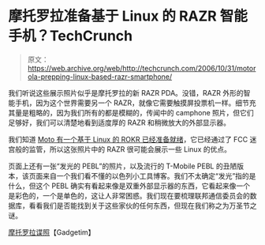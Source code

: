 # 摩托罗拉准备基于 Linux 的 RAZR 智能手机？TechCrunch

> 原文：<https://web.archive.org/web/http://techcrunch.com/2006/10/31/motorola-prepping-linux-based-razr-smartphone/>

我们听说这些展示照片似乎是摩托罗拉的新 RAZR PDA。没错，RAZR 外形的智能手机，因为这个世界需要另一个 RAZR，就像它需要触摸屏投票机一样。细节充其量是粗略的，因为我们所有的都是模糊的，传闻中的 camphone 照片，但它们足够好，我们可以清楚地看到适度厚的 RAZR 和稍微放大的外部显示器。

我们知道 [Moto 有一个基于 Linux 的 ROKR 已经准备就绪](https://web.archive.org/web/20160407222417/http://crunchgear.com/2006/10/19/motos-touchscreen-linux-based-rokr-e6-clears-fcc-excites-fanboys/)，它已经通过了 FCC 迷宫般的监管，所以这张照片中的 RAZR 很可能会展示一些 Linux 的优点。

页面上还有一张“发光的 PEBL”的照片，以及流行的 T-Mobile PEBL 的丑陋版本，该页面来自一个我们看不懂的以色列小工具博客。我们不太确定“发光”指的是什么，但这个 PEBL 确实有看起来像是双重外部显示器的东西，它看起来像一个是彩色的，一个是单色的，这让人非常困惑。我们现在要梳理联邦通信委员会的数据库，看看我们是否能找到关于这些家伙的任何东西，但现在我们称之为万圣节之谜。

[摩托罗拉谍照](https://web.archive.org/web/20160407222417/http://www.gadgetim.co.il/galleries_show_album.php?itemID=86&albumID=25&galleryID=19)【Gadgetim】